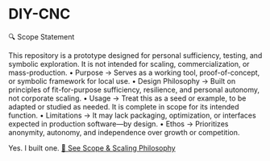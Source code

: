 # DIY-CNC

🔍 Scope Statement

This repository is a prototype designed for personal sufficiency, testing, and symbolic exploration.
It is not intended for scaling, commercialization, or mass-production.
	•	Purpose → Serves as a working tool, proof-of-concept, or symbolic framework for local use.
	•	Design Philosophy → Built on principles of fit-for-purpose sufficiency, resilience, and personal autonomy, not corporate scaling.
	•	Usage → Treat this as a seed or example, to be adapted or studied as needed. It is complete in scope for its intended function.
	•	Limitations → It may lack packaging, optimization, or interfaces expected in production software—by design.
	•	Ethos → Prioritizes anonymity, autonomy, and independence over growth or competition.

Yes.  I built one. [📖 See Scope & Scaling Philosophy](./SCOPE.md)
